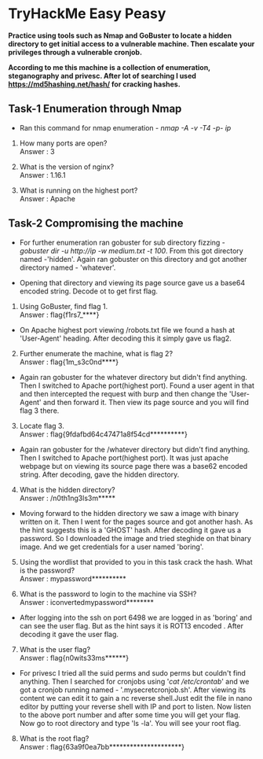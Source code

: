 # TryHackMe Easy Peasy
**Practice using tools such as Nmap and GoBuster to locate a hidden directory to get initial access to a vulnerable machine. Then escalate your privileges through a vulnerable cronjob.**

**According to me this machine is a collection of enumeration, steganography and privesc. After lot of searching I used https://md5hashing.net/hash/ for cracking hashes.**

## Task-1 Enumeration through Nmap

* Ran this command for nmap enumeration - *nmap -A -v -T4 -p- ip*

1. How many ports are open?<br>
Answer : 3

2. What is the version of nginx?<br>
Answer : 1.16.1

3. What is running on the highest port?<br>
Answer : Apache

## Task-2 Compromising the machine

* For further enumeration ran gobuster for sub directory fizzing - *gobuster dir -u http://ip -w medium.txt -t 100*. From this got directory named -'hidden'. Again ran gobuster on this directory and got another directory named - 'whatever'.

* Opening that directory and viewing its page source gave us a base64 encoded string. Decode ot to get first flag.

1. Using GoBuster, find flag 1.<br>
Answer : flag{f1rs7_****}

* On Apache highest port viewing /robots.txt file we found a hash at 'User-Agent' heading. After decoding this it simply gave us flag2.

2. Further enumerate the machine, what is flag 2?<br>
Answer : flag{1m_s3c0nd****}

* Again ran gobuster for the whatever directory but didn't find anything. Then I switched to Apache port(highest port). Found a user agent in that and then intercepted the request with burp and then change the 'User-Agent' and then forward it. Then view its page source and you will find flag 3 there. 

3. Locate flag 3.<br>
Answer : flag{9fdafbd64c47471a8f54cd**********}

* Again ran gobuster for the /whatever directory but didn't find anything. Then I switched to Apache port(highest port). It was just apache webpage but on viewing its source page there was a base62 encoded string. After decoding, gave the hidden directory.

4. What is the hidden directory?<br>
Answer : /n0th1ng3ls3m***** 

* Moving forward to the hidden directory we saw a image with binary written on it. Then I went for the pages source and got another hash. As the hint suggests this is a 'GHOST' hash. After decoding it gave us a password. So I downloaded the image and tried steghide on that binary image. And we get credentials for a user named 'boring'.

5. Using the wordlist that provided to you in this task crack the hash. What is the password?<br>
Answer : mypassword**********

6. What is the password to login to the machine via SSH?<br>
Answer : iconvertedmypassword********

* After logging into the ssh on port 6498 we are logged in as 'boring' and can see the user flag. But as the hint says it is ROT13 encoded . After decoding it gave the user flag.

7. What is the user flag?<br>
Answer : flag{n0wits33ms******}

* For privesc I tried all the suid perms and sudo perms but couldn't find anything. Then I searched for cronjobs using '*cat /etc/crontab*' and we got a cronjob running named - '.mysecretcronjob.sh'. After viewing its content we can edit it to gain a nc reverse shell.Just edit the file in nano editor by putting your reverse shell with IP and port to listen. Now listen to the above port number and after some time you will get your flag. Now go to root directory and type 'ls -la'. You will see your root flag.

8. What is the root flag?<br>
Answer : flag{63a9f0ea7bb*********************}
